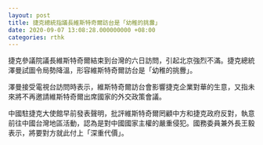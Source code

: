 ```yaml
---
layout: post
title: 捷克總統指議長維斯特奇爾訪台是「幼稚的挑釁」
date: 2020-09-07 13:08:28.000000000 +08:00
categories: rthk
---
```


捷克參議院議長維斯特奇爾結束到台灣的六日訪問，引起北京強烈不滿。捷克總統澤曼試圖令局勢降溫，形容維斯特奇爾訪台是「幼稚的挑釁」。

澤曼接受電視台訪問時表示，維斯特奇爾訪台會影響捷克企業對華的生意，又指未來將不再邀請維斯特奇爾出席國家的外交政策會議。

中國駐捷克大使館早前發表聲明，批評維斯特奇爾罔顧中方和捷克政府反對，執意前往中國台灣地區活動，認為是對中國國家主權的嚴重侵犯。國務委員兼外長王毅表示，將要對方就此付上「深重代價」。
